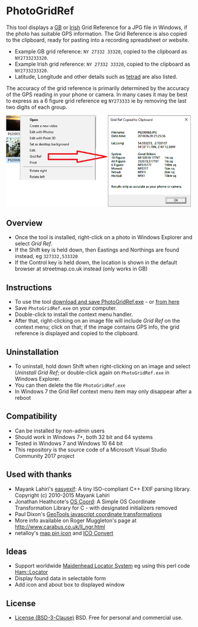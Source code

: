 PhotoGridRef
============

This tool displays a [GB](https://en.wikipedia.org/wiki/Ordnance_Survey_National_Grid) 
or [Irish](https://en.wikipedia.org/wiki/Irish_grid_reference_system)
Grid Reference for a JPG file in Windows, if the photo has suitable GPS information.
The Grid Reference is also copied to the clipboard, ready for pasting into a recording spreadsheet or website.

* Example GB grid reference: `NY 27332 33320`, copied to the clipboard as `NY2733233320`.
* Example Irish grid reference: `NY 27332 33320`, copied to the clipboard as `NY2733233320`.
* Latitude, Longitude and other details such as [tetrad](https://www.bto.org/volunteer-surveys/birdatlas/methods/correct-grid-references) are also listed.

The accuracy of the grid reference is primarily determined by the accuracy of the GPS reading in your phone or camera.
In many cases it may be best to express as a 6 figure grid reference eg `NY273333` ie by removing the last two digits of each group.

![PhotoGridRef screenshot](https://raw.githubusercontent.com/chriscant/PhotoGridRef/master/docs/PhotoGridRef-Screenshot1.png)

## Overview

* Once the tool is installed, right-click on a photo in Windows Explorer and select *Grid Ref*.
* If the Shift key is held down, then Eastings and Northings are found instead, eg `327332,533320`
* If the Control key is held down, the location is shown in the default browser at streetmap.co.uk instead (only works in GB)

## Instructions

* To use the tool [download and save PhotoGridRef.exe](https://github.com/chriscant/PhotoGridRef/raw/master/bin/PhotoGridRef.exe) - or [from here](http://phdcc.com/download/PhotoGridRef.exe)
* Save `PhotoGridRef.exe` on your computer.
* Double-click to install the context menu handler.
* After that, right-clicking on an image file will include *Grid Ref* on the context menu;
click on that; if the image contains GPS info, the grid reference is displayed and copied to the clipboard.

## Uninstallation

* To uninstall, hold down Shift when right-clicking on an image and select *Uninstall Grid Ref*;
  or double-click again on `PhotoGridRef.exe` in Windows Explorer.
* You can then delete the file `PhotoGridRef.exe`
* In Windows 7 the Grid Ref context menu item may only disappear after a reboot

## Compatibility

* Can be installed by non-admin users
* Should work in Windows 7+, both 32 bit and 64 systems
* Tested in Windows 7 and Windows 10 64 bit
* This repository is the source code of a Microsoft Visual Studio Community 2017 project

## Used with thanks

* Mayank Lahiri's [easyexif](https://github.com/mayanklahiri/easyexif): A tiny ISO-compliant C++ EXIF parsing library. Copyright (c) 2010-2015 Mayank Lahiri
* Jonathan Heathcote's [OS Coord](https://github.com/mossblaser/os_coord): A Simple OS Coordinate Transformation Library for C - with designated initializers removed
* Paul Dixon's [GeoTools javascript coordinate transformations](http://www.nearby.org.uk/tests/GeoTools2.html)
* More info available on Roger Muggleton's page at http://www.carabus.co.uk/ll_ngr.html
* netalloy's [map pin icon](https://openclipart.org/detail/169839/map-pin) and [ICO Convert](http://icoconvert.com/)

## Ideas

* Support worldwide [Maidenhead Locator System](https://en.wikipedia.org/wiki/Maidenhead_Locator_System) eg using this perl code [Ham::Locator](https://metacpan.org/pod/release/MEH/Ham-Locator-0.1000/lib/Ham/Locator.pm)
* Display found data in selectable form
* Add icon and about box to displayed window

## License

* [License (BSD-3-Clause)](LICENSE) BSD. Free for personal and commercial use.
